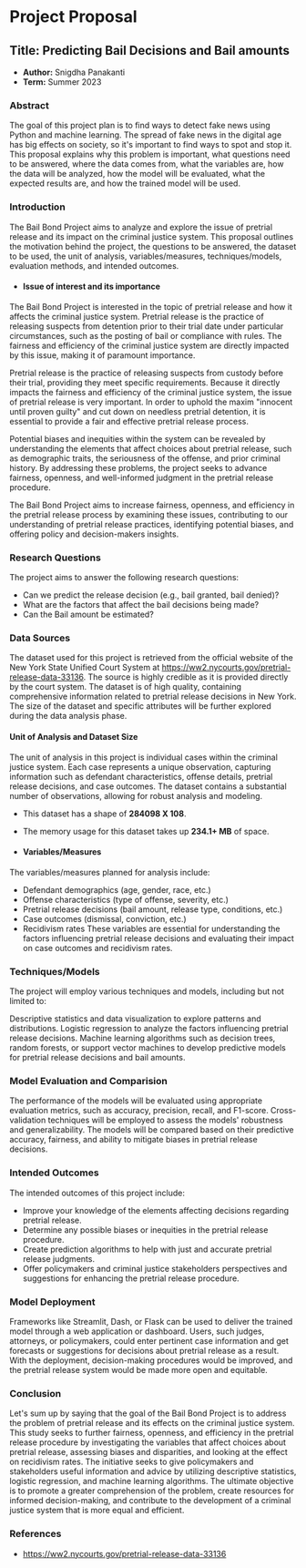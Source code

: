# Project Proposal

## Title: Predicting Bail Decisions and Bail amounts
- **Author:** Snigdha Panakanti
- **Term:** Summer 2023

### Abstract
The goal of this project plan is to find ways to detect fake news using Python and machine learning. The spread of fake news in the digital age has big effects on society, so it's important to find ways to spot and stop it. This proposal explains why this problem is important, what questions need to be answered, where the data comes from, what the variables are, how the data will be analyzed, how the model will be evaluated, what the expected results are, and how the trained model will be used.

### Introduction
The Bail Bond Project aims to analyze and explore the issue of pretrial release and its impact on the criminal justice system. This proposal outlines the motivation behind the project, the questions to be answered, the dataset to be used, the unit of analysis, variables/measures, techniques/models, evaluation methods, and intended outcomes.

- #### Issue of interest and its importance
The Bail Bond Project is interested in the topic of pretrial release and how it affects the criminal justice system. Pretrial release is the practice of releasing suspects from detention prior to their trial date under particular circumstances, such as the posting of bail or compliance with rules. The fairness and efficiency of the criminal justice system are directly impacted by this issue, making it of paramount importance.

Pretrial release is the practice of releasing suspects from custody before their trial, providing they meet specific requirements. Because it directly impacts the fairness and efficiency of the criminal justice system, the issue of pretrial release is very important. In order to uphold the maxim "innocent until proven guilty" and cut down on needless pretrial detention, it is essential to provide a fair and effective pretrial release process.

Potential biases and inequities within the system can be revealed by understanding the elements that affect choices about pretrial release, such as demographic traits, the seriousness of the offense, and prior criminal history. By addressing these problems, the project seeks to advance fairness, openness, and well-informed judgment in the pretrial release procedure.

The Bail Bond Project aims to increase fairness, openness, and efficiency in the pretrial release process by examining these issues, contributing to our understanding of pretrial release practices, identifying potential biases, and offering policy and decision-makers insights.

### Research Questions
The project aims to answer the following research questions:

- Can we predict the release decision (e.g., bail granted, bail denied)?
- What are the factors that affect the bail decisions being made?
- Can the Bail amount be estimated?

### Data Sources
The dataset used for this project is retrieved from the official website of the New York State Unified Court System at https://ww2.nycourts.gov/pretrial-release-data-33136. The source is highly credible as it is provided directly by the court system. The dataset is of high quality, containing comprehensive information related to pretrial release decisions in New York. The size of the dataset and specific attributes will be further explored during the data analysis phase.
 
####  Unit of Analysis and Dataset Size
The unit of analysis in this project is individual cases within the criminal justice system. Each case represents a unique observation, capturing information such as defendant characteristics, offense details, pretrial release decisions, and case outcomes. The dataset contains a substantial number of observations, allowing for robust analysis and modeling.

- This dataset has a shape of **284098 X 108**.
- The memory usage for this dataset takes up **234.1+ MB** of space.

- #### Variables/Measures
The variables/measures planned for analysis include:

- Defendant demographics (age, gender, race, etc.)
- Offense characteristics (type of offense, severity, etc.)
- Pretrial release decisions (bail amount, release type, conditions, etc.)
- Case outcomes (dismissal, conviction, etc.)
- Recidivism rates
These variables are essential for understanding the factors influencing pretrial release decisions and evaluating their impact on case outcomes and recidivism rates.

### Techniques/Models
The project will employ various techniques and models, including but not limited to:

Descriptive statistics and data visualization to explore patterns and distributions.
Logistic regression to analyze the factors influencing pretrial release decisions.
Machine learning algorithms such as decision trees, random forests, or support vector machines to develop predictive models for pretrial release decisions and bail amounts.

### Model Evaluation and Comparision
The performance of the models will be evaluated using appropriate evaluation metrics, such as accuracy, precision, recall, and F1-score. Cross-validation techniques will be employed to assess the models' robustness and generalizability. The models will be compared based on their predictive accuracy, fairness, and ability to mitigate biases in pretrial release decisions.

### Intended Outcomes
The intended outcomes of this project include:

- Improve your knowledge of the elements affecting decisions regarding pretrial release.
- Determine any possible biases or inequities in the pretrial release procedure.
- Create prediction algorithms to help with just and accurate pretrial release judgments.
- Offer policymakers and criminal justice stakeholders perspectives and suggestions for enhancing the pretrial release procedure.

### Model Deployment
Frameworks like Streamlit, Dash, or Flask can be used to deliver the trained model through a web application or dashboard. Users, such judges, attorneys, or policymakers, could enter pertinent case information and get forecasts or suggestions for decisions about pretrial release as a result. With the deployment, decision-making procedures would be improved, and the pretrial release system would be made more open and equitable.

### Conclusion
Let's sum up by saying that the goal of the Bail Bond Project is to address the problem of pretrial release and its effects on the criminal justice system. This study seeks to further fairness, openness, and efficiency in the pretrial release procedure by investigating the variables that affect choices about pretrial release, assessing biases and disparities, and looking at the effect on recidivism rates. The initiative seeks to give policymakers and stakeholders useful information and advice by utilizing descriptive statistics, logistic regression, and machine learning algorithms. The ultimate objective is to promote a greater comprehension of the problem, create resources for informed decision-making, and contribute to the development of a criminal justice system that is more equal and efficient.

### References
- https://ww2.nycourts.gov/pretrial-release-data-33136
